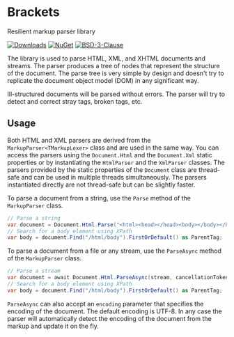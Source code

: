 # Brackets
Resilient markup parser library

[![Downloads](https://img.shields.io/nuget/dt/Brackets.svg)](https://www.nuget.org/packages/Brackets#versions-body-tab)
[![NuGet](https://img.shields.io/nuget/v/Brackets.svg)](https://www.nuget.org/packages/Brackets)
[![BSD-3-Clause](https://img.shields.io/badge/license-BSD--3--Clause-blue.svg)](https://github.com/vborovikov/brackets/blob/main/LICENSE)

The library is used to parse HTML, XML, and XHTML documents and streams. The parser produces a tree of nodes that represent the structure of the document. The parse tree is very simple by design and doesn't try to replicate the document object model (DOM) in any significant way.

Ill-structured documents will be parsed without errors. The parser will try to detect and correct stray tags, broken tags, etc.

## Usage

Both HTML and XML parsers are derived from the `MarkupParser<TMarkupLexer>` class and are used in the same way. You can access the parsers using the `Document.Html` and the `Document.Xml` static properties or by instantiating the `HtmlParser` and the `XmlParser` classes. The parsers provided by the static properties of the `Document` class are thread-safe and can be used in multiple threads simultaneously. The parsers instantiated directly are not thread-safe but can be slightly faster.

To parse a document from a string, use the `Parse` method of the `MarkupParser` class.

```csharp
// Parse a string
var document = Document.Html.Parse("<html><head></head><body></body></html>");
// Search for a body element using XPath
var body = document.Find("/html/body").FirstOrDefault() as ParentTag;
```

To parse a document from a file or any stream, use the `ParseAsync` method of the `MarkupParser` class.

```csharp
// Parse a stream
var document = await Document.Html.ParseAsync(stream, cancellationToken);
// Search for a body element using XPath
var body = document.Find("/html/body").FirstOrDefault() as ParentTag;
```

`ParseAsync` can also accept an `encoding` parameter that specifies the encoding of the document. The default encoding is UTF-8. In any case the parser will automatically detect the encoding of the document from the markup and update it on the fly.